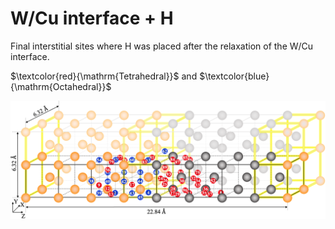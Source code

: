 # W/Cu interface + H

Final interstitial sites where H was placed after the relaxation of the W/Cu interface.

$\textcolor{red}{\mathrm{Tetrahedral}}$ and $\textcolor{blue}{\mathrm{Octahedral}}$


![Figure_08](https://github.com/YosvanySS/interface/blob/main/images/Figure_08.png)
